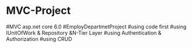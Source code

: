 # MVC-Project
#MVC asp.net core 6.0
#EmployDepartmetProject
#using code first
#using IUnitOfWork & Repository &N-Tier Layer
#using Authentication & Authorization
#using CRUD
